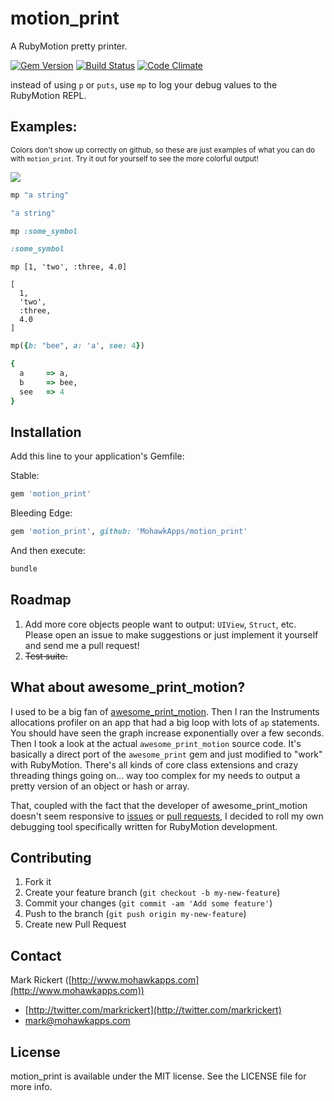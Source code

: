 # motion_print

A RubyMotion pretty printer.

[![Gem Version](https://badge.fury.io/rb/motion_print.svg)](http://badge.fury.io/rb/motion_print) [![Build Status](https://travis-ci.org/MohawkApps/motion_print.svg)](https://travis-ci.org/MohawkApps/motion_print) [![Code Climate](https://codeclimate.com/github/MohawkApps/motion_print.png)](https://codeclimate.com/github/MohawkApps/motion_print) 

instead of using `p` or `puts`, use `mp` to log your debug values to the RubyMotion REPL.

## Examples:

<small>Colors don't show up correctly on github, so these are just examples of what you can do with `motion_print`. Try it out for yourself to see the more colorful output!</small>

![](http://i.imgur.com/ylhuXw2.png)

```ruby
mp "a string"

"a string"
```

```ruby
mp :some_symbol

:some_symbol
```

```
mp [1, 'two', :three, 4.0]

[
  1, 
  'two', 
  :three, 
  4.0
]
```

```ruby
mp({b: "bee", a: 'a', see: 4})

{
  a     => a, 
  b     => bee, 
  see   => 4
}
```

## Installation

Add this line to your application's Gemfile:

Stable:
```ruby
gem 'motion_print'
```

Bleeding Edge:
```ruby
gem 'motion_print', github: 'MohawkApps/motion_print'
```

And then execute:

```bash
bundle
```
## Roadmap

1. Add more core objects people want to output: `UIView`, `Struct`, etc. Please open an issue to make suggestions or just implement it yourself and send me a pull request!
2. ~~Test suite.~~

## What about awesome_print_motion?

I used to be a big fan of [awesome_print_motion](https://github.com/michaeldv/awesome_print_motion). Then I ran the Instruments allocations profiler on an app that had a big loop with lots of `ap` statements. You should have seen the graph increase exponentially over a few seconds. Then I took a look at the actual `awesome_print_motion` source code. It's basically a direct port of the `awesome_print` gem and just modified to "work" with RubyMotion. There's all kinds of core class extensions and crazy threading things going on... way too complex for my needs to output a pretty version of an object or hash or array.

That, coupled with the fact that the developer of awesome_print_motion doesn't seem responsive to [issues](https://github.com/michaeldv/awesome_print_motion/issues) or [pull requests](https://github.com/michaeldv/awesome_print_motion/pulls), I decided to roll my own debugging tool specifically written for RubyMotion development.

## Contributing

1. Fork it
2. Create your feature branch (`git checkout -b my-new-feature`)
3. Commit your changes (`git commit -am 'Add some feature'`)
4. Push to the branch (`git push origin my-new-feature`)
5. Create new Pull Request

## Contact

Mark Rickert ([http://www.mohawkapps.com](http://www.mohawkapps.com))

- [http://twitter.com/markrickert](http://twitter.com/markrickert)
- [mark@mohawkapps.com](mark@mohawkapps.com)

## License

motion_print is available under the MIT license. See the LICENSE file for more info.
